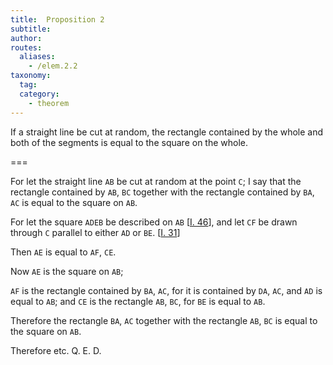 ```yaml
---
title:  Proposition 2
subtitle: 
author:
routes:
  aliases:
    - /elem.2.2
taxonomy:
  tag:
  category:
    - theorem
---
```


If a straight line be cut at random, the rectangle contained by the whole and both of the segments is equal to the square on the whole.

===

For let the straight line `AB` be cut at random at the point `C`; I say that the rectangle contained by `AB`, `BC` together with the rectangle contained by `BA`, `AC` is equal to the square on `AB`. 

For let the square `ADEB` be described on `AB` [<a href="/elem.1.46">I. 46</a>], and let `CF` be drawn through `C` parallel to either `AD` or `BE`. [<a href="/elem.1.31">I. 31</a>]

Then `AE` is equal to `AF`, `CE`.

Now `AE` is the square on `AB`;

`AF` is the rectangle contained by `BA`, `AC`, for it is contained by `DA`, `AC`, and `AD` is equal to `AB`; <span class="center">and `CE` is the rectangle `AB`, `BC`, for `BE` is equal to `AB`.</span>

Therefore the rectangle `BA`, `AC` together with the rectangle `AB`, `BC` is equal to the square on `AB`.

Therefore etc. Q. E. D.
